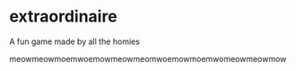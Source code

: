 # extraordinaire
A fun game made by all the homies


meowmeowmoemwoemowmeowmeomwoemowmoemwomeowmeowmow
